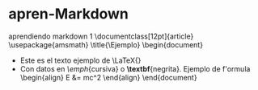 # apren-Markdown
aprendiendo markdown 1
\documentclass[12pt]{article}
\usepackage{amsmath}
\title{\Ejemplo}
\begin{document}
- Este es el texto ejemplo de \LaTeX{}
- Con datos en _\emph_{cursiva} o **\textbf**{negrita}.
Ejemplo de f\'ormula
\begin{align}
E &= mc^2
\end{align}
\end{document}
